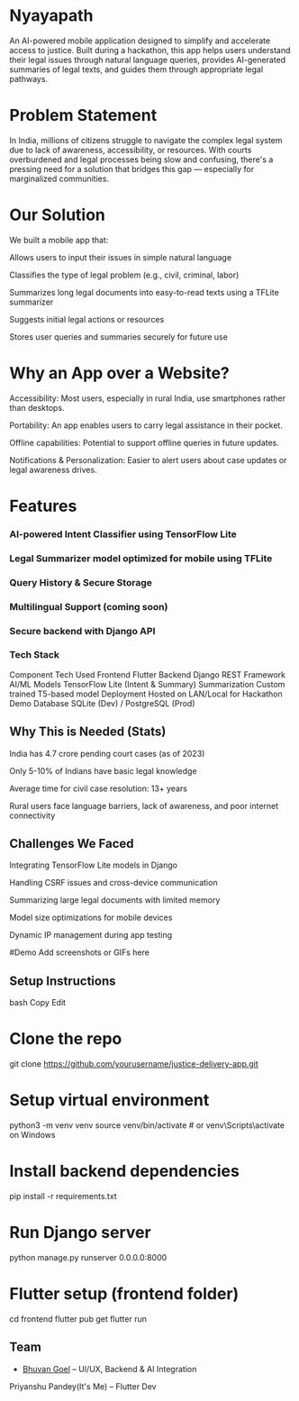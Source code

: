 # Nyayapath
An AI-powered mobile application designed to simplify and accelerate access to justice. Built during a hackathon, this app helps users understand their legal issues through natural language queries, provides AI-generated summaries of legal texts, and guides them through appropriate legal pathways.

# Problem Statement
In India, millions of citizens struggle to navigate the complex legal system due to lack of awareness, accessibility, or resources. With courts overburdened and legal processes being slow and confusing, there's a pressing need for a solution that bridges this gap — especially for marginalized communities.

# Our Solution
We built a mobile app that:

Allows users to input their issues in simple natural language

Classifies the type of legal problem (e.g., civil, criminal, labor)

Summarizes long legal documents into easy-to-read texts using a TFLite summarizer

Suggests initial legal actions or resources

Stores user queries and summaries securely for future use

# Why an App over a Website?
Accessibility: Most users, especially in rural India, use smartphones rather than desktops.

Portability: An app enables users to carry legal assistance in their pocket.

Offline capabilities: Potential to support offline queries in future updates.

Notifications & Personalization: Easier to alert users about case updates or legal awareness drives.

# Features
### AI-powered Intent Classifier using TensorFlow Lite

### Legal Summarizer model optimized for mobile using TFLite

### Query History & Secure Storage

### Multilingual Support (coming soon)

### Secure backend with Django API

### Tech Stack

Component	Tech Used
Frontend	Flutter
Backend	Django REST Framework
AI/ML Models	TensorFlow Lite (Intent & Summary)
Summarization	Custom trained T5-based model
Deployment	Hosted on LAN/Local for Hackathon Demo
Database	SQLite (Dev) / PostgreSQL (Prod)
## Why This is Needed (Stats)
India has 4.7 crore pending court cases (as of 2023)

Only 5-10% of Indians have basic legal knowledge

Average time for civil case resolution: 13+ years

Rural users face language barriers, lack of awareness, and poor internet connectivity

## Challenges We Faced
Integrating TensorFlow Lite models in Django

Handling CSRF issues and cross-device communication

Summarizing large legal documents with limited memory

Model size optimizations for mobile devices

Dynamic IP management during app testing

#Demo
Add screenshots or GIFs here
## Setup Instructions
bash
Copy
Edit
# Clone the repo
git clone https://github.com/yourusername/justice-delivery-app.git

# Setup virtual environment
python3 -m venv venv
source venv/bin/activate  # or venv\Scripts\activate on Windows

# Install backend dependencies
pip install -r requirements.txt

# Run Django server
python manage.py runserver 0.0.0.0:8000

# Flutter setup (frontend folder)
cd frontend
flutter pub get
flutter run

## Team
- [Bhuvan Goel](https://github.com/bhuvangoel04) – UI/UX, Backend & AI Integration

Priyanshu Pandey(It's Me) – Flutter Dev

